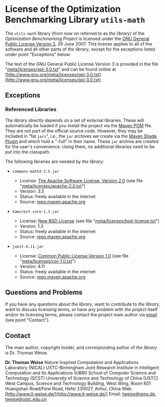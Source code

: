 # License of the Optimization Benchmarking Library `utils-math`

The `utils-math` library (from now on referred to as *the library*) of the *Optimization Benchmarking Project* is licensed under the [GNU General Public License Version 3](http://www.gnu.org/meta/licenses/gpl-3.0-standalone.html), 29 June 2007. This license applies to all of the software and all other parts of *the library*, except for the exceptions listed under point "Exceptions" below.

The text of the GNU General Public License Version 3 is provided in the file "[meta/licenses/gpl-3.0.txt](http://github.com/optimizationBenchmarking/utils-math/tree/master/meta/licenses/gpl-3.0.txt)" and can be found online at [http://www.gnu.org/meta/licenses/gpl-3.0.txt](http://www.gnu.org/meta/licenses/gpl-3.0.txt).

## Exceptions

### Referenced Libraries

*The library* _directly_ depends on a set of external libraries. These will automatically be loaded if you install the project via the [Maven POM](http://github.com/optimizationBenchmarking/utils-graphics/tree/master/pom.xml) file. They are not part of the official source code. However, they may be included in "fat `jars`", i.e., the `jar` archives we create via the [Maven Shade Plugin](http://maven.apache.org/plugins/maven-shade-plugin/) and which hold a "-full" in their name. These `jar` archive are created for the user's convenience: Using them, no additional libraries need to be put into the classpath.

The following libraries are needed by *the library*:


* `commons-math3-3.5.jar`
    - License: [The Apache Software License, Version 2.0](http://www.apache.org/licenses/LICENSE-2.0.txt) (see file "[meta/licenses/apache-2.0.txt](http://github.com/optimizationBenchmarking/utils-math/tree/master/meta/licenses/apache-2.0.txt)")
    - Version: 3.5
    - Status: freely available in the internet
    - Source: [repo.maven.apache.org](http://repo.maven.apache.org/maven2/org/apache/commons/commons-math3/3.5/commons-math3-3.5.jar)
    
* `hamcrest-core-1.3.jar`
    - License: [New BSD License](http://www.opensource.org/licenses/bsd-license.php) (see file "[meta/licenses/bsd-license.txt](http://github.com/optimizationBenchmarking/utils-math/tree/master/meta/licenses/bsd-license.txt)")
    - Version: 1.3
    - Status: freely available in the internet
    - Source: [repo.maven.apache.org](http://repo.maven.apache.org/maven2/org/hamcrest/hamcrest-core/1.3/hamcrest-core-1.3.jar)

* `junit-4.11.jar`
    - License: [Common Public License Version 1.0](http://www.opensource.org/licenses/cpl1.0.txt) (see file "[meta/licenses/cpl-1.0.txt](http://github.com/optimizationBenchmarking/utils-math/tree/master/meta/licenses/cpl-1.0.txt)")
    - Version: 4.11
    - Status: freely available in the internet
    - Source: [repo.maven.apache.org](http://repo.maven.apache.org/maven2/junit/junit/4.11/junit-4.11.jar)

## Questions and Problems

If you have any questions about *the library*, want to contribute to *the library*, want to discuss licensing terms, or have any problem with *the project* itself and/or its licensing terms, please contact the project main author via [email](mailto:tweise@ustc.edu.cn) (see point "Contact").

## Contact

The main author, copyright holder, and corresponding author of *the library* is Dr. Thomas Weise.

**Dr. Thomas Weise**
Nature Inspired Computation and Applications Laboratory (NICAL)
USTC-Birmingham Joint Research Institute in Intelligent Computation and Its Applications (UBRI)
School of Computer Science and Technology (SCST)
University of Science and Technology of China (USTC)
West Campus, Science and Technology Building, West Wing, Room 601
Huangshan Road/Feixi Road, Hefei 230027, Anhui, China
Web:    [http://www.it-weise.de/](http://www.it-weise.de/)
Email:  [tweise@gmx.de](mailto:tweise@gmx.de), [tweise@ustc.edu.cn](mailto:tweise@ustc.edu.cn)
